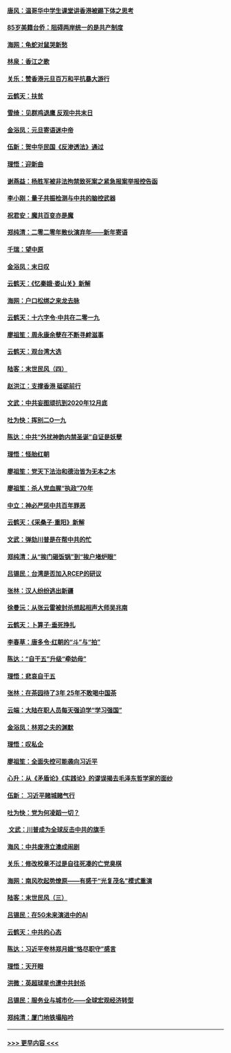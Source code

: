 #### [唐风：温哥华中学生课堂讲香港被踢下体之思考](../pages/nsc993/n11766848.md?t=01041055) 
#### [85岁美籍台侨：阻碍两岸统一的是共产制度](../pages/nsc993/n11765043.md?t=01041055) 
#### [海网：龟蛇对鼠哭新愁](../pages/nsc993/n11764895.md?t=01041055) 
#### [林泉：香江之歌](../pages/nsc993/n11764415.md?t=01041055) 
#### [关乐：赞香港元旦百万和平抗暴大游行](../pages/nsc993/n11764382.md?t=01041055) 
#### [云鹤天：扶贫](../pages/nsc993/n11764245.md?t=01041055) 
#### [雪绮：见群鸡退鹰  反观中共末日](../pages/nsc993/n11762112.md?t=01041055) 
#### [金浴凤：元旦寄语迷中帝](../pages/nsc993/n11761788.md?t=01041055) 
#### [伍新：贺中华民国《反渗透法》通过](../pages/nsc993/n11761994.md?t=01041055) 
#### [理悟：迎新曲](../pages/nsc993/n11761152.md?t=01041055) 
#### [谢燕益：杨胜军被非法拘禁致死案之紧急报案举报控告函](../pages/nsc993/n11756134.md?t=01041055) 
#### [李小刚：量子共振检测与中共的脑控武器](../pages/nsc993/n11754518.md?t=01041055) 
#### [祝君安：魔共百变亦是魔](../pages/nsc993/n11754469.md?t=01041055) 
#### [郑纯清：二零二零年散伙演弃年——新年寄语](../pages/nsc993/n11754195.md?t=01041055) 
#### [千瑞：望中原](../pages/nsc993/n11754159.md?t=01041055) 
#### [金浴凤：末日叹](../pages/nsc993/n11752359.md?t=01041055) 
#### [云鹤天：《忆秦娥‧娄山关》新解](../pages/nsc993/n11752348.md?t=01041055) 
#### [海网：户口松绑之来龙去脉](../pages/nsc993/n11752328.md?t=01041055) 
#### [云鹤天：十六字令‧中共在二零一九](../pages/nsc993/n11752305.md?t=01041055) 
#### [廖祖笙：周永康余孽在不断寻衅滋事](../pages/nsc993/n11751013.md?t=01041055) 
#### [云鹤天：观台湾大选](../pages/nsc993/n11751007.md?t=01041055) 
#### [陆客：末世民风（四）](../pages/nsc993/n11749203.md?t=01041055) 
#### [赵洪江：支撑香港 砥砺前行](../pages/nsc993/n11748482.md?t=01041055) 
#### [文武：中共妄图顽抗到2020年12月底](../pages/nsc993/n11748446.md?t=01041055) 
#### [吐为快：挥别二O一九](../pages/nsc993/n11748411.md?t=01041055) 
#### [陈达：中共“外扰神韵内禁圣诞”自证是妖孽](../pages/nsc993/n11748226.md?t=01041055) 
#### [理悟：怪胎红朝](../pages/nsc993/n11748206.md?t=01041055) 
#### [廖祖笙：党天下法治和德治皆为无本之木](../pages/nsc993/n11748135.md?t=01041055) 
#### [廖祖笙：杀人党血腥“执政”70年](../pages/nsc993/n11745144.md?t=01041055) 
#### [中立：神必严惩中共百年罪恶](../pages/nsc993/n11744970.md?t=01041055) 
#### [云鹤天：《采桑子‧重阳》新解](../pages/nsc993/n11744948.md?t=01041055) 
#### [文武：弹劾川普是在帮中共的忙](../pages/nsc993/n11744758.md?t=01041055) 
#### [郑纯清：从“挨门砸饭锅”到“挨户堵炉眼”](../pages/nsc993/n11744745.md?t=01041055) 
#### [吕锡民：台湾是否加入RCEP的研议](../pages/nsc993/n11744701.md?t=01041055) 
#### [张林：汉人纷纷逃出新疆](../pages/nsc993/n11743530.md?t=01041055) 
#### [徐曼沅：从张云雷被封杀想起相声大师吴兆南](../pages/nsc993/n11741816.md?t=01041055) 
#### [云鹤天：卜算子‧垂死挣扎](../pages/nsc993/n11739956.md?t=01041055) 
#### [李春草：唐多令‧红朝的“斗”与“拍”](../pages/nsc993/n11739830.md?t=01041055) 
#### [陈达：“自干五”升级“牵妨母”](../pages/nsc993/n11739724.md?t=01041055) 
#### [理悟：悲哀自干五](../pages/nsc993/n11739547.md?t=01041055) 
#### [张林：在茶园待了3年 25年不敢喝中国茶](../pages/nsc993/n11739240.md?t=01041055) 
#### [云端：大陆在职人员每天强迫学“学习强国”](../pages/nsc993/n11738735.md?t=01041055) 
#### [金浴凤：林郑之夫的渊默](../pages/nsc993/n11737735.md?t=01041055) 
#### [理悟：叹私企](../pages/nsc993/n11737715.md?t=01041055) 
#### [廖祖笙：全面失控可能袭向习近平](../pages/nsc993/n11737704.md?t=01041055) 
#### [心升：从《矛盾论》《实践论》的谬误揭去毛泽东哲学家的面纱](../pages/nsc993/n11736962.md?t=01041055) 
#### [伍新： 习近平赌城赌气行](../pages/nsc993/n11736929.md?t=01041055) 
#### [吐为快：党为何凌蹈一切？](../pages/nsc993/n11736915.md?t=01041055) 
#### [ 文武：川普成为全球反击中共的旗手](../pages/nsc993/n11736882.md?t=01041055) 
#### [海风：中共废港立澳成闹剧](../pages/nsc993/n11735857.md?t=01041055) 
#### [关乐：修改校章不过是自往死凑的亡党臭棋](../pages/nsc993/n11735097.md?t=01041055) 
#### [海网：南风吹起势燎原——有感于“光复茂名”模式重演](../pages/nsc993/n11732308.md?t=01041055) 
#### [陆客：末世民风（三）](../pages/nsc993/n11732211.md?t=01041055) 
#### [吕锡民：在5G未来演进中的AI](../pages/nsc993/n11730010.md?t=01041055) 
#### [云鹤天：中共的心态](../pages/nsc993/n11729906.md?t=01041055) 
#### [陈达：习近平夸林郑月娥“恪尽职守”感言](../pages/nsc993/n11729881.md?t=01041055) 
#### [理悟：天开眼](../pages/nsc993/n11729699.md?t=01041055) 
#### [洪微：英超球星也遭中共封杀](../pages/nsc993/n11727243.md?t=01041055) 
#### [吕锡民：服务业与城市化——全球宏观经济转型](../pages/nsc993/n11725845.md?t=01041055) 
#### [郑纯清：厦门地铁塌陷吟](../pages/nsc993/n11725813.md?t=01041055) 

----
#### [ >>> 更早内容 <<< ](../indexes/nsc993-earlier.md)
